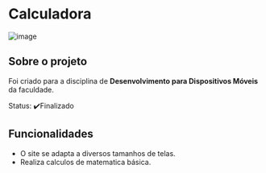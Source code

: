 <h1>Calculadora</h1>

![image](https://github.com/stephanybrazeir0/calculadora/assets/126080431/6eca72be-8bde-4b88-97a3-1e619df4a0ea)

<h2>Sobre o projeto</h2>
<p>Foi criado para a disciplina de <strong>Desenvolvimento para Dispositivos Móveis</strong> da faculdade.</p>
<p>Status: ✔️Finalizado<p>
  
<h2>Funcionalidades</h2>
<ul>
<li>O site se adapta a diversos tamanhos de telas.</li>
<li>Realiza calculos de matematica básica.</li>
</ul>
